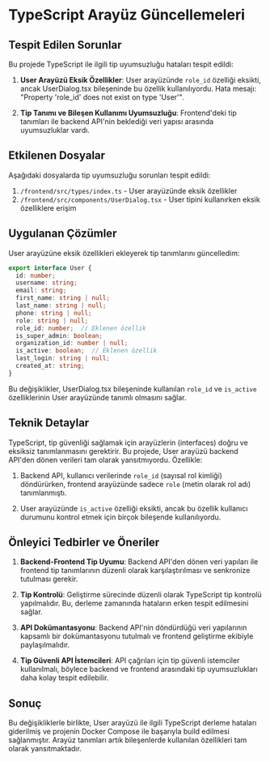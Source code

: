 # TypeScript Arayüz Güncellemeleri

## Tespit Edilen Sorunlar

Bu projede TypeScript ile ilgili tip uyumsuzluğu hataları tespit edildi:

1. **User Arayüzü Eksik Özellikler**: User arayüzünde `role_id` özelliği eksikti, ancak UserDialog.tsx bileşeninde bu özellik kullanılıyordu. Hata mesajı: "Property 'role_id' does not exist on type 'User'".

2. **Tip Tanımı ve Bileşen Kullanımı Uyumsuzluğu**: Frontend'deki tip tanımları ile backend API'nin beklediği veri yapısı arasında uyumsuzluklar vardı.

## Etkilenen Dosyalar

Aşağıdaki dosyalarda tip uyumsuzluğu sorunları tespit edildi:

1. `/frontend/src/types/index.ts` - User arayüzünde eksik özellikler
2. `/frontend/src/components/UserDialog.tsx` - User tipini kullanırken eksik özelliklere erişim

## Uygulanan Çözümler

User arayüzüne eksik özellikleri ekleyerek tip tanımlarını güncelledim:

```typescript
export interface User {
  id: number;
  username: string;
  email: string;
  first_name: string | null;
  last_name: string | null;
  phone: string | null;
  role: string | null;
  role_id: number;  // Eklenen özellik
  is_super_admin: boolean;
  organization_id: number | null;
  is_active: boolean;  // Eklenen özellik
  last_login: string | null;
  created_at: string;
}
```

Bu değişiklikler, UserDialog.tsx bileşeninde kullanılan `role_id` ve `is_active` özelliklerinin User arayüzünde tanımlı olmasını sağlar.

## Teknik Detaylar

TypeScript, tip güvenliği sağlamak için arayüzlerin (interfaces) doğru ve eksiksiz tanımlanmasını gerektirir. Bu projede, User arayüzü backend API'den dönen verileri tam olarak yansıtmıyordu. Özellikle:

1. Backend API, kullanıcı verilerinde `role_id` (sayısal rol kimliği) döndürürken, frontend arayüzünde sadece `role` (metin olarak rol adı) tanımlanmıştı.

2. User arayüzünde `is_active` özelliği eksikti, ancak bu özellik kullanıcı durumunu kontrol etmek için birçok bileşende kullanılıyordu.

## Önleyici Tedbirler ve Öneriler

1. **Backend-Frontend Tip Uyumu**: Backend API'den dönen veri yapıları ile frontend tip tanımlarının düzenli olarak karşılaştırılması ve senkronize tutulması gerekir.

2. **Tip Kontrolü**: Geliştirme sürecinde düzenli olarak TypeScript tip kontrolü yapılmalıdır. Bu, derleme zamanında hataların erken tespit edilmesini sağlar.

3. **API Dokümantasyonu**: Backend API'nin döndürdüğü veri yapılarının kapsamlı bir dokümantasyonu tutulmalı ve frontend geliştirme ekibiyle paylaşılmalıdır.

4. **Tip Güvenli API İstemcileri**: API çağrıları için tip güvenli istemciler kullanılmalı, böylece backend ve frontend arasındaki tip uyumsuzlukları daha kolay tespit edilebilir.

## Sonuç

Bu değişikliklerle birlikte, User arayüzü ile ilgili TypeScript derleme hataları giderilmiş ve projenin Docker Compose ile başarıyla build edilmesi sağlanmıştır. Arayüz tanımları artık bileşenlerde kullanılan özellikleri tam olarak yansıtmaktadır.
